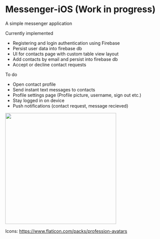# Messenger-iOS (Work in progress)

A simple messenger application

Currently implemented
- Registering and login authentication using Firebase
- Persist user data into firebase db
- UI for contacts page with custom table view layout
- Add contacts by email and persist into firebase db
- Accept or decline contact requests

To do
- Open contact profile 
- Send instant text messages to contacts
- Profile settings page (Profile picture, username, sign out etc.)
- Stay logged in on device
- Push notifications (contact request, message recieved) 

<img src="https://media.giphy.com/media/9zXwYJt2Yp3XXk8rnQ/giphy.gif" width="350">

Icons: https://www.flaticon.com/packs/profession-avatars
